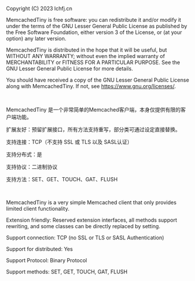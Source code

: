 Copyright (C) 2023 lchfj.cn

MemcachedTiny is free software: you can redistribute it and/or modify it under the terms of the GNU Lesser General Public License as published by the Free Software Foundation, either version 3 of the License, or (at your option) any later version.

MemcachedTiny is distributed in the hope that it will be useful, but WITHOUT ANY WARRANTY; without even the implied warranty of MERCHANTABILITY or FITNESS FOR A PARTICULAR PURPOSE. See the GNU Lesser General Public License for more details.

You should have received a copy of the GNU Lesser General Public License along with MemcachedTiny. If not, see <https://www.gnu.org/licenses/>.

&nbsp;

MemcachedTiny 是一个非常简单的Memcached客户端，本身仅提供有限的客户端功能。

扩展友好：预留扩展接口，所有方法支持重写，部分类可通过设定直接替换。

支持连接：TCP（不支持 SSL 或 TLS 以及 SASL认证）

支持分布式：是

支持协议：二进制协议

支持方法：SET、GET、TOUCH、GAT、FLUSH

&nbsp;

MemcachedTiny is a very simple Memcached client that only provides limited client functionality.

Extension friendly: Reserved extension interfaces, all methods support rewriting, and some classes can be directly replaced by setting.

Support connection: TCP (no SSL or TLS or SASL Authentication)

Support for distributed: Yes

Support Protocol: Binary Protocol

Support methods: SET, GET, TOUCH, GAT, FLUSH
